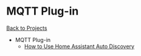 # MQTT Plug-in

[Back to Projects](../index)

* MQTT Plug-in
  * [How to Use Home Assistant Auto Discovery](/MQTT/HomeVision_Discovery_How-to)

